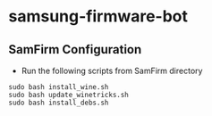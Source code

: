 # samsung-firmware-bot

## SamFirm Configuration
- Run the following scripts from SamFirm directory 
```shell script
sudo bash install_wine.sh
sudo bash update_winetricks.sh
sudo bash install_debs.sh
```

